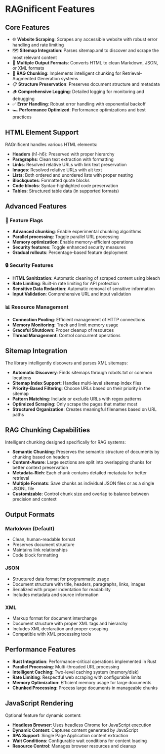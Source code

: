 # RAGnificent Features

## Core Features

- 🌐 **Website Scraping**: Scrapes any accessible website with robust error handling and rate limiting
- 🗺️ **Sitemap Integration**: Parses sitemap.xml to discover and scrape the most relevant content
- 📝 **Multiple Output Formats**: Converts HTML to clean Markdown, JSON, or XML formats
- 🧩 **RAG Chunking**: Implements intelligent chunking for Retrieval-Augmented Generation systems
- 📋 **Structure Preservation**: Preserves document structure and metadata
- 🪵 **Comprehensive Logging**: Detailed logging for monitoring and debugging
- ✅ **Error Handling**: Robust error handling with exponential backoff
- 🏎️ **Performance Optimized**: Performance optimizations and best practices

## HTML Element Support

RAGnificent handles various HTML elements:

- **Headers** (h1-h6): Preserved with proper hierarchy
- **Paragraphs**: Clean text extraction with formatting
- **Links**: Resolved relative URLs with link text preservation
- **Images**: Resolved relative URLs with alt text
- **Lists**: Both ordered and unordered lists with proper nesting
- **Blockquotes**: Formatted quote blocks
- **Code blocks**: Syntax-highlighted code preservation
- **Tables**: Structured table data (in supported formats)

## Advanced Features

### 🚦 Feature Flags
- **Advanced chunking**: Enable experimental chunking algorithms
- **Parallel processing**: Toggle parallel URL processing
- **Memory optimization**: Enable memory-efficient operations
- **Security features**: Toggle enhanced security measures
- **Gradual rollouts**: Percentage-based feature deployment

### 🔒 Security Features
- **HTML Sanitization**: Automatic cleaning of scraped content using bleach
- **Rate Limiting**: Built-in rate limiting for API protection
- **Sensitive Data Redaction**: Automatic removal of sensitive information
- **Input Validation**: Comprehensive URL and input validation

### 📊 Resource Management
- **Connection Pooling**: Efficient management of HTTP connections
- **Memory Monitoring**: Track and limit memory usage
- **Graceful Shutdown**: Proper cleanup of resources
- **Thread Management**: Control concurrent operations

## Sitemap Integration

The library intelligently discovers and parses XML sitemaps:

- **Automatic Discovery**: Finds sitemaps through robots.txt or common locations
- **Sitemap Index Support**: Handles multi-level sitemap index files
- **Priority-Based Filtering**: Choose URLs based on their priority in the sitemap
- **Pattern Matching**: Include or exclude URLs with regex patterns
- **Optimized Scraping**: Only scrape the pages that matter most
- **Structured Organization**: Creates meaningful filenames based on URL paths

## RAG Chunking Capabilities

Intelligent chunking designed specifically for RAG systems:

- **Semantic Chunking**: Preserves the semantic structure of documents by chunking based on headers
- **Content-Aware**: Large sections are split into overlapping chunks for better context preservation
- **Metadata-Rich**: Each chunk contains detailed metadata for better retrieval
- **Multiple Formats**: Save chunks as individual JSON files or as a single JSONL file
- **Customizable**: Control chunk size and overlap to balance between precision and context

## Output Formats

### Markdown (Default)
- Clean, human-readable format
- Preserves document structure
- Maintains link relationships
- Code block formatting

### JSON
- Structured data format for programmatic usage
- Document structure with title, headers, paragraphs, links, images
- Serialized with proper indentation for readability
- Includes metadata and source information

### XML
- Markup format for document interchange
- Document structure with proper XML tags and hierarchy
- Includes XML declaration and proper escaping
- Compatible with XML processing tools

## Performance Features

- **Rust Integration**: Performance-critical operations implemented in Rust
- **Parallel Processing**: Multi-threaded URL processing
- **Intelligent Caching**: Two-level caching system (memory/disk)
- **Rate Limiting**: Respectful web scraping with configurable limits
- **Memory Optimization**: Efficient memory usage for large documents
- **Chunked Processing**: Process large documents in manageable chunks

## JavaScript Rendering

Optional feature for dynamic content:

- **Headless Browser**: Uses headless Chrome for JavaScript execution
- **Dynamic Content**: Captures content generated by JavaScript
- **SPA Support**: Single Page Application content extraction
- **Wait Conditions**: Configurable wait conditions for content loading
- **Resource Control**: Manages browser resources and cleanup